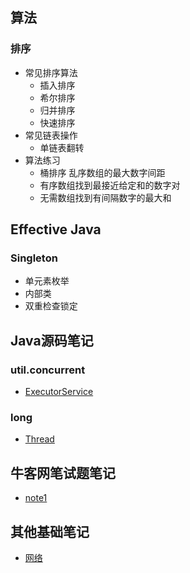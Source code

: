 ## 算法
### 排序
* 常见排序算法
  * 插入排序
  * 希尔排序
  * 归并排序
  * 快速排序
* 常见链表操作
  * 单链表翻转
* 算法练习
  * 桶排序 乱序数组的最大数字间距
  * 有序数组找到最接近给定和的数字对
  * 无需数组找到有间隔数字的最大和

## Effective Java
### Singleton
* 单元素枚举
* 内部类
* 双重检查锁定

## Java源码笔记
### util.concurrent
* [ExecutorService](src/main/java/me/zarktao/sourcecode/util/concurrent/ExecutorService.md)
### long
* [Thread](src/main/java/me/zarktao/sourcecode/long/Thread.md)

## 牛客网笔试题笔记
* [note1](src/main/java/me/zarktao/exercises/notes1.md)

## 其他基础笔记
* [网络](/src/main/java/me/zarktao/others/network.md)